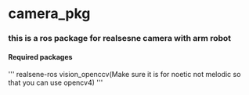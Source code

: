 # camera_pkg

### this is a ros package for realsesne camera with arm robot

#### Required packages
'''
realsene-ros
vision_openccv(Make sure it is for noetic not melodic so that you can use opencv4)
'''


